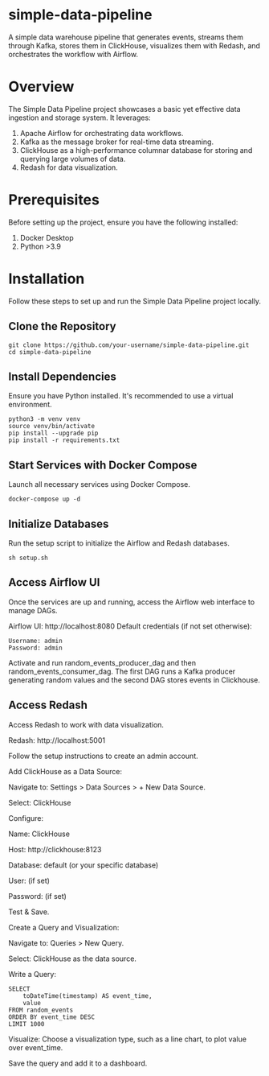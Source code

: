 # simple-data-pipeline
A simple data warehouse pipeline that generates events, streams them through Kafka, stores them in ClickHouse, visualizes them with Redash, and orchestrates the workflow with Airflow.

# Overview

The Simple Data Pipeline project showcases a basic yet effective data ingestion and storage system. It leverages:

1. Apache Airflow for orchestrating data workflows.
2. Kafka as the message broker for real-time data streaming.
3. ClickHouse as a high-performance columnar database for storing and querying large volumes of data.
4. Redash for data visualization.

# Prerequisites

Before setting up the project, ensure you have the following installed:

1. Docker Desktop
2. Python >3.9

# Installation

Follow these steps to set up and run the Simple Data Pipeline project locally.

## Clone the Repository

```
git clone https://github.com/your-username/simple-data-pipeline.git
cd simple-data-pipeline
```

## Install Dependencies

Ensure you have Python installed. It's recommended to use a virtual environment.

```
python3 -m venv venv
source venv/bin/activate
pip install --upgrade pip
pip install -r requirements.txt
```

## Start Services with Docker Compose

Launch all necessary services using Docker Compose.

```
docker-compose up -d
```

## Initialize Databases

Run the setup script to initialize the Airflow and Redash databases.

```
sh setup.sh
```

## Access Airflow UI

Once the services are up and running, access the Airflow web interface to manage DAGs.

Airflow UI: http://localhost:8080
Default credentials (if not set otherwise):
```
Username: admin
Password: admin
```

Activate and run random_events_producer_dag and then random_events_consumer_dag. The first DAG runs a Kafka producer generating random values and the second DAG stores events in Clickhouse.

## Access Redash

Access Redash to work with data visualization.

Redash: http://localhost:5001

Follow the setup instructions to create an admin account.

Add ClickHouse as a Data Source:

Navigate to: Settings > Data Sources > + New Data Source.

Select: ClickHouse

Configure:

Name: ClickHouse

Host: http://clickhouse:8123

Database: default (or your specific database)

User: (if set)

Password: (if set)

Test & Save.

Create a Query and Visualization:

Navigate to: Queries > New Query.

Select: ClickHouse as the data source.

Write a Query:
```
SELECT
    toDateTime(timestamp) AS event_time,
    value
FROM random_events
ORDER BY event_time DESC
LIMIT 1000
```

Visualize: Choose a visualization type, such as a line chart, to plot value over event_time.

Save the query and add it to a dashboard.
